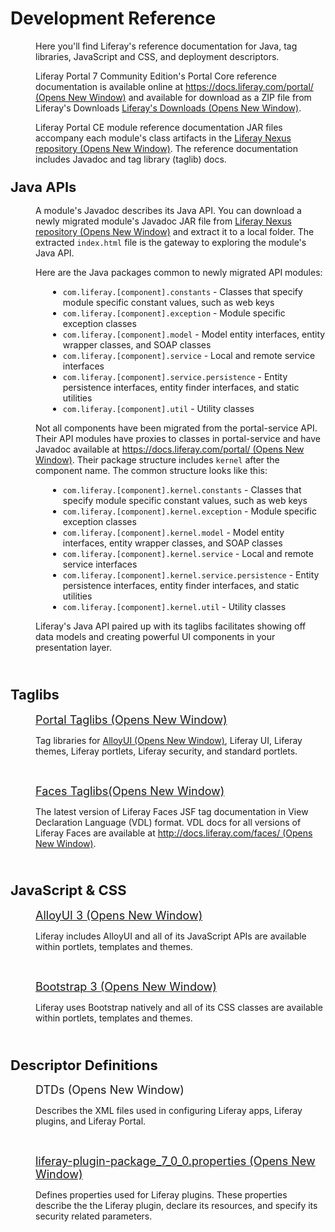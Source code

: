 # Development Reference [](id=development-reference)

<p style="margin-left: 40px;">
Here you'll find Liferay's reference documentation for Java, tag libraries,
JavaScript and CSS, and deployment descriptors.
</p>

<p style="margin-left: 40px;">
Liferay Portal 7 Community Edition's Portal Core reference documentation is
available online  at <a href="https://docs.liferay.com/portal/7.0"
target="_blank">https://docs.liferay.com/portal/<span
class="opens-new-window-accessible"> (Opens New Window)</span></a>
and available for download as a ZIP file from Liferay's Downloads
<a href="https://www.liferay.com/downloads" target="_blank">Liferay's Downloads<span
class="opens-new-window-accessible"> (Opens New Window)</span></a>. 
</p>

<p style="margin-left: 40px;">
Liferay Portal CE module reference documentation JAR files accompany each
module's class artifacts in the <a
href="https://repository.liferay.com/nexus/content/repositories/liferay-releases-ce/com/liferay/"
target="_blank">Liferay Nexus repository<span
class="opens-new-window-accessible"> (Opens New Window)</span></a>. The reference
documentation includes Javadoc and tag library (taglib) docs.
</p>

<h3><span style="font-size: 22px;">Java APIs</span></h3>

<p style="margin-left: 40px;">
A module's Javadoc describes its Java API. You can download a newly migrated module's Javadoc
JAR file from <a
href="https://repository.liferay.com/nexus/content/repositories/liferay-releases-ce/com/liferay/"
target="_blank">Liferay Nexus repository<span
class="opens-new-window-accessible"> (Opens New Window)</span></a> and extract
it to a local folder. The extracted <code>index.html</code> file is the gateway
to exploring the module's Java API.
</p>

<p style="margin-left: 40px;">
Here are the Java packages common to newly migrated API modules:
<ul style="margin-left: 60px;">
<li>
<code>com.liferay.[component].constants</code> - Classes that specify module
specific constant values, such as web keys
</li>
<li>
<code>com.liferay.[component].exception</code> - Module specific exception classes
</li>
<li>
<code>com.liferay.[component].model</code> - Model entity interfaces, entity wrapper classes, and SOAP classes
</li>
<li>
<code>com.liferay.[component].service</code> - Local and remote service interfaces
</li>
<li>
<code>com.liferay.[component].service.persistence</code> - Entity persistence interfaces, entity finder interfaces, and static utilities
</li>
<li>
<code>com.liferay.[component].util</code> - Utility classes
</li>
</ul>
</p>

<p style="margin-left: 40px;">
Not all components have been migrated from the portal-service API. Their API
modules have proxies to classes in portal-service and have Javadoc available at
<a href="https://docs.liferay.com/portal/7.0/javadocs/portal-service/"  
target="_blank">https://docs.liferay.com/portal/<span
class="opens-new-window-accessible"> (Opens New Window)</span></a>. Their
package structure includes <code>kernel</code> after the component name. The
common structure looks like this:
<ul style="margin-left: 60px;">
<li>
<code>com.liferay.[component].kernel.constants</code> - Classes that specify module specific constant values, such as web keys
</li>
<li>
<code>com.liferay.[component].kernel.exception</code> - Module specific exception classes
</li>
<li>
<code>com.liferay.[component].kernel.model</code> - Model entity interfaces, entity wrapper classes, and SOAP classes
</li>
<li>
<code>com.liferay.[component].kernel.service</code> - Local and remote service interfaces
</li>
<li>
<code>com.liferay.[component].kernel.service.persistence</code> - Entity persistence interfaces, entity finder interfaces, and static utilities
</li>
<li>
<code>com.liferay.[component].kernel.util</code> - Utility classes
</li>
</ul>
</p>

<p style="margin-left: 40px;">
Liferay's Java API paired up with its taglibs facilitates showing off data
models and creating powerful UI components in your presentation layer.
</p>

<p style="margin-left: 40px;">&nbsp;</p>

<h3><span style="font-size: 22px;">Taglibs</span></h3>

<p style="margin-left: 40px;">
<span style="font-size:18px;">
<a href="http://docs.liferay.com/portal/7.0/taglibs/" target="_blank">
Portal Taglibs <span class="opens-new-window-accessible">(Opens New Window)</span>
</a>
</span>
</p>

<p style="margin-left: 40px;">
Tag libraries for <a href="http://alloyui.com/" target="_blank">AlloyUI <span
class="opens-new-window-accessible">(Opens New Window)</span></a>, Liferay UI,
Liferay themes, Liferay portlets, Liferay security, and standard portlets.
</p>

<p style="margin-left: 40px;">&nbsp;</p>

<p style="margin-left: 40px;">
<span style="font-size:18px;">
<a href="http://docs.liferay.com/faces/3.1/vdldoc/" target="_blank">
Faces Taglibs<span class="opens-new-window-accessible">(Opens New Window)</span>
</a>
</span>
</p>

<p style="margin-left: 40px;">
The latest version of Liferay Faces JSF tag documentation in View Declaration
Language (VDL) format. VDL docs for all versions of Liferay Faces are available
at <a href="http://docs.liferay.com/faces/"
target="_blank">http://docs.liferay.com/faces/ <span
class="opens-new-window-accessible">(Opens New Window)</span></a>.
</p>

<p style="margin-left: 40px;">&nbsp;</p>

<h3><span style="font-size: 22px;">JavaScript &amp; CSS</span></h3>

<p style="margin-left: 40px;">
<span style="font-size:18px;">
<a href="http://alloyui.com" target="_blank">
AlloyUI 3&nbsp;<span class="opens-new-window-accessible">(Opens New Window)</span>
</a>
</span>
</p>

<p style="margin-left: 40px;">
Liferay includes AlloyUI and all of its JavaScript APIs are available
within portlets, templates and themes.
</p>

<p style="margin-left: 40px;">&nbsp;</p>

<p style="margin-left: 40px;">
<span style="font-size:18px;">
<a href="http://getbootstrap.com/2.3.2" target="_blank">
Bootstrap 3&nbsp;<span class="opens-new-window-accessible">(Opens New Window)</span>
</a>
</span>
</p>

<p style="margin-left: 40px;">
Liferay uses Bootstrap natively and all of its CSS classes are available within
portlets, templates and themes.
</p>

<p style="margin-left: 40px;">&nbsp;</p>

<h3><span style="font-size: 22px;">Descriptor Definitions</span></h3>

<p style="margin-left: 40px;">
<span style="font-size:18px;">
<a href="http://docs.liferay.com/portal/7.0/definitions/" style="text-decoration: none;" target="_blank">
DTDs <span class="opens-new-window-accessible">(Opens New Window)</span>
</a>
</span>
</p>

<p style="margin-left: 40px;">
Describes the XML files used in configuring Liferay apps, Liferay plugins, and
Liferay Portal.
</p>

<p style="margin-left: 40px;">&nbsp;</p>

<p style="margin-left: 40px;">
<span style="font-size:18px;">
<a href="http://docs.liferay.com/portal/7.0/propertiesdoc/liferay-plugin-package_7_0_0.properties.html"
id="yui_patched_v3_11_0_1_1414746645512_1007" style="word-spacing: normal;
outline: 0px;" target="_blank">
liferay-plugin-package_7_0_0.properties&nbsp;<span class="opens-new-window-accessible">(Opens New Window)</span>
</a>
</span>
</p>

<p style="margin-left: 40px;">
Defines properties used for Liferay plugins. These properties describe the
the Liferay plugin, declare its resources, and specify its security related
parameters.  </p>


